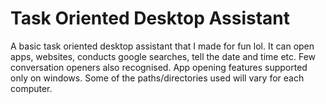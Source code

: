 # Task Oriented Desktop Assistant
A basic task oriented desktop assistant that I made for fun lol. It can open apps, websites, conducts google searches, tell the date and time etc. Few conversation openers also recognised.
App opening features supported only on windows. Some of the paths/directories used will vary for each computer.
